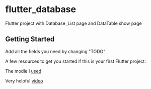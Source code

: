 # flutter_database
Flutter project with Database ,List page and DataTable show page 

## Getting Started
Add all the fields you need by changing "TODO"

A few resources to get you started if this is your first Flutter project:

The modle I [used](https://www.youtube.com/watch?v=VXUgt-Z4Rhc&ab_channel=webfun)

Very helpful [video]( https://www.youtube.com/watch?v=UpKrhZ0Hppk&t=1366s&ab_channel=JohannesMilke)
